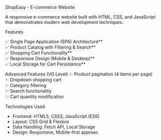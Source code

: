  ShopEasy - E-commerce Website



A responsive e-commerce website built with HTML, CSS, and JavaScript that demonstrates modern web development techniques.

Features

✅ Single Page Application (SPA) Architecture**  
✅ Product Catalog with Filtering & Search**  
✅ Shopping Cart Functionality**  
✅ Responsive Design (Mobile & Desktop)**  
✅ Local Storage for Cart Persistence**  

Advanced Features (VG Level)
✨ Product pagination (4 items per page)  
✨ Dropdown shopping cart  
✨ Category filtering  
✨ Search functionality  
✨ Cart quantity modification  

 Technologies Used

- Frontend: HTML5, CSS3, JavaScript (ES6)
- Layout: CSS Grid & Flexbox
- Data Handling: Fetch API, Local Storage
- Design: Responsive, Mobile-first approac
